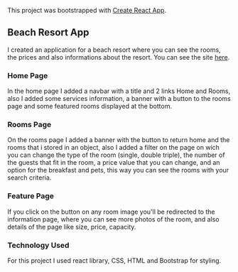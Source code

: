 This project was bootstrapped with [Create React App](https://github.com/facebook/create-react-app).

## Beach Resort App

I created an application for a beach resort where you can see the rooms, the prices and also informations about the resort.
You can see the site [here](https://admiring-hawking-b2013c.netlify.com/).

### Home Page

In the home page I added a navbar with a title and 2 links Home and Rooms, also I added some services information, a banner with a button to the rooms page and some featured rooms displayed at the bottom.

### Rooms Page

On the rooms page I added a banner with the button to return home and the rooms that i stored in an object, also I added a filter on the page on wich you can change the type of the room (single, double triple), the number of the guests that fit in the room, a price value that you can change, and an option for the breakfast and pets, this way you can see the rooms with your search criteria.

### Feature Page

If you click on the button on any room image you'll be redirected to the information page, where you can see more photos of the room, and also details of the page like size, price, capacity.

### Technology Used

For this project I used react library, CSS, HTML and Bootstrap for styling.



